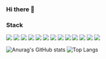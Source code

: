 ### Hi there 👋

<!--
**Ahndaegeun/Ahndaegeun** is a ✨ _special_ ✨ repository because its `README.md` (this file) appears on your GitHub profile.

Here are some ideas to get you started:

- 🔭 I’m currently working on ...
- 🌱 I’m currently learning ...
- 👯 I’m looking to collaborate on ...
- 🤔 I’m looking for help with ...
- 💬 Ask me about ...
- 📫 How to reach me: ...
- 😄 Pronouns: ...
- ⚡ Fun fact: ...
-->

<h3>Stack</h3>
<div>
<img src="https://img.shields.io/badge/Java-007396?style=for-the badge&logo=Java&logoColor=FFFFFF"/>
<img src="https://img.shields.io/badge/JavaScript-F7DF1E?style=for-the badge&logo=JavaScript&logoColor=FFFFFF"/>
<img src="https://img.shields.io/badge/HTML5-E34F26?style=for-the badge&logo=HTML5&logoColor=FFFFFF"/>
<img src="https://img.shields.io/badge/CSS3-1572B6?style=for-the badge&logo=CSS3&logoColor=FFFFFF"/>
<img src="https://img.shields.io/badge/Vue.js-4FC08D?style=for-the badge&logo=Vue.js&logoColor=FFFFFF"/>
<img src="https://img.shields.io/badge/Hibernate-59666C?style=for-the badge&logo=Hibernate&logoColor=FFFFFF"/>
<img src="https://img.shields.io/badge/PHP-777BB4?style=for-the badge&logo=PHP&logoColor=FFFFFF"/>
<img src="https://img.shields.io/badge/Spring-6DB33F?style=for-the badge&logo=Spring&logoColor=FFFFFF"/>
<img src="https://img.shields.io/badge/SpringBoot-6DB33F?style=for-the badge&logo=SpringBoot&logoColor=FFFFFF"/>
<img src="https://img.shields.io/badge/jQuery-0769AD?style=for-the badge&logo=jQuery&logoColor=FFFFFF"/>
<img src="https://img.shields.io/badge/Oracle-F80000?style=for-the badge&logo=Oracle&logoColor=FFFFFF"/>
<img src="https://img.shields.io/badge/MariaDB-003545?style=for-the badge&logo=MariaDB&logoColor=FFFFFF"/>
<img src="https://img.shields.io/badge/MySQL-4479A1?style=for-the badge&logo=MySQL&logoColor=FFFFFF"/>
</div>
  
![Anurag's GitHub stats](https://github-readme-stats.vercel.app/api?username=ahndaegeun&show_icons=true&theme=radical)
![Top Langs](https://github-readme-stats.vercel.app/api/top-langs/?username=zerochae&theme=github_dark&layout=compact&hide_border=true&hide_title=true)
